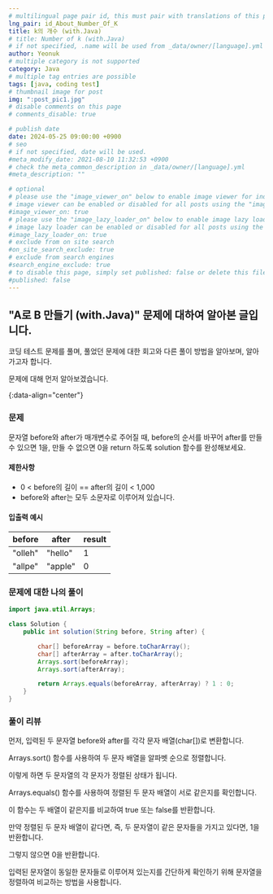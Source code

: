 ```yaml
---
# multilingual page pair id, this must pair with translations of this page. (This name must be unique)
lng_pair: id_About_Number_Of_K
title: k의 개수 (with.Java)
# title: Number of k (with.Java)
# if not specified, .name will be used from _data/owner/[language].yml
author: Yeonuk
# multiple category is not supported
category: Java
# multiple tag entries are possible
tags: [java, coding test]
# thumbnail image for post
img: ":post_pic1.jpg"
# disable comments on this page
# comments_disable: true

# publish date
date: 2024-05-25 09:00:00 +0900
# seo
# if not specified, date will be used.
#meta_modify_date: 2021-08-10 11:32:53 +0900
# check the meta_common_description in _data/owner/[language].yml
#meta_description: ""

# optional
# please use the "image_viewer_on" below to enable image viewer for individual pages or posts (_posts/ or [language]/_posts folders).
# image viewer can be enabled or disabled for all posts using the "image_viewer_posts: true" setting in _data/conf/main.yml.
#image_viewer_on: true
# please use the "image_lazy_loader_on" below to enable image lazy loader for individual pages or posts (_posts/ or [language]/_posts folders).
# image lazy loader can be enabled or disabled for all posts using the "image_lazy_loader_posts: true" setting in _data/conf/main.yml.
#image_lazy_loader_on: true
# exclude from on site search
#on_site_search_exclude: true
# exclude from search engines
#search_engine_exclude: true
# to disable this page, simply set published: false or delete this file
#published: false
---
```


<!-- outline-start -->

## "A로 B 만들기 (with.Java)" 문제에 대하여 알아본 글입니다.

코딩 테스트 문제를 풀며, 풀었던 문제에 대한 회고와 다른 풀이 방법을 알아보며, 알아가고자 합니다.

문제에 대해 먼저 알아보겠습니다.

{:data-align="center"}

<!-- outline-end -->

### 문제

문자열 before와 after가 매개변수로 주어질 때, before의 순서를 바꾸어 after를 만들 수 있으면 1을, 만들 수 없으면 0을 return 하도록 solution 함수를 완성해보세요.

#### 제한사항

- 0 < before의 길이 == after의 길이 < 1,000
- before와 after는 모두 소문자로 이루어져 있습니다.

#### 입출력 예시

<!--
| lines                     | result |
| ------------------------- | ------ |
| [[0, 1], [2, 5], [3, 9]]  | 2      |
| [[-1, 1], [1, 3], [3, 9]] | 0      |
| [[0, 5], [3, 9], [1, 10]] | 8      | -->

| before  | after   | result |
| ------- | ------- | ------ |
| "olleh" | "hello" | 1      |
| "allpe" | "apple" | 0      |

### 문제에 대한 나의 풀이

```java
import java.util.Arrays;

class Solution {
    public int solution(String before, String after) {

        char[] beforeArray = before.toCharArray();
        char[] afterArray = after.toCharArray();
        Arrays.sort(beforeArray);
        Arrays.sort(afterArray);

        return Arrays.equals(beforeArray, afterArray) ? 1 : 0;
    }
}
```

### 풀이 리뷰

먼저, 입력된 두 문자열 before와 after를 각각 문자 배열(char[])로 변환합니다.

Arrays.sort() 함수를 사용하여 두 문자 배열을 알파벳 순으로 정렬합니다.

이렇게 하면 두 문자열의 각 문자가 정렬된 상태가 됩니다.

Arrays.equals() 함수를 사용하여 정렬된 두 문자 배열이 서로 같은지를 확인합니다.

이 함수는 두 배열이 같은지를 비교하여 true 또는 false를 반환합니다.

만약 정렬된 두 문자 배열이 같다면, 즉, 두 문자열이 같은 문자들을 가지고 있다면, 1을 반환합니다.

그렇지 않으면 0을 반환합니다.

입력된 문자열이 동일한 문자들로 이루어져 있는지를 간단하게 확인하기 위해 문자열을 정렬하여 비교하는 방법을 사용합니다.
